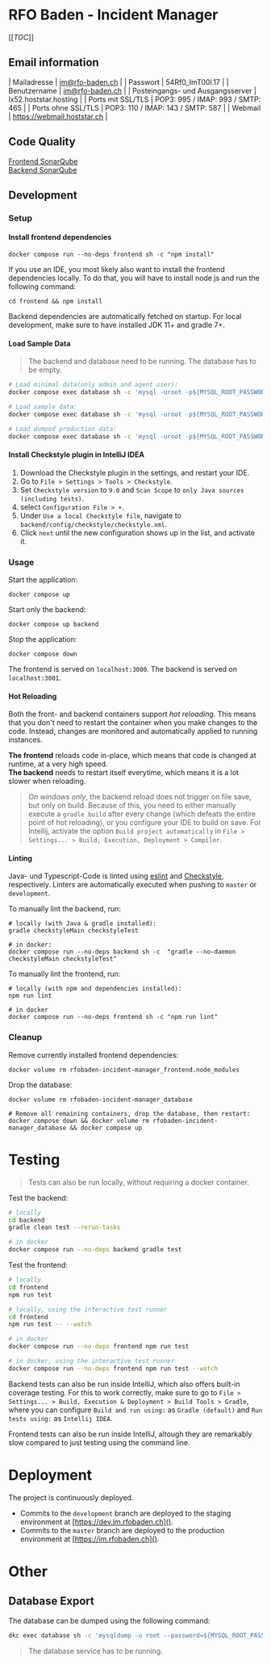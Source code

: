 # RFO Baden - Incident Manager

[[_TOC_]]

## Email information

| Mailadresse                       | im@rfo-baden.ch                   |
| Passwort                          | 54Rf0_ImT00l.17                   |
| Benutzername                      | im@rfo-baden.ch                   |
| Posteingangs- und Ausgangsserver  | lx52.hoststar.hosting             |
| Ports mit SSL/TLS                 | POP3: 995 / IMAP: 993 / SMTP: 465 |
| Ports ohne SSL/TLS                | POP3: 110 / IMAP: 143 / SMTP: 587 |
| Webmail                           | <https://webmail.hoststar.ch>     |

## Code Quality

[Frontend SonarQube](https://www.cs.technik.fhnw.ch/sonarqube/dashboard?id=rfobaden-incident-manager-frontend) <br>
[Backend SonarQube](https://www.cs.technik.fhnw.ch/sonarqube/dashboard?id=rfobaden-incident-manager-backend)

## Development

### Setup

#### Install frontend dependencies

```shell
docker compose run --no-deps frontend sh -c "npm install"
```

If you use an IDE, you most likely also want to install the frontend dependencies locally.
To do that, you will have to install node.js and run the following command:

```shell
cd frontend && npm install
```

Backend dependencies are automatically fetched on startup.
For local development, make sure to have installed JDK 11+ and gradle 7+.

#### Load Sample Data

> The backend and database need to be running. The database has to be empty.

```bash
# Load minimal data(only admin and agent user):
docker compose exec database sh -c 'mysql -uroot -p${MYSQL_ROOT_PASSWORD} ${MYSQL_DATABASE} < /data-minimal.sql'

# Load sample data:
docker compose exec database sh -c 'mysql -uroot -p${MYSQL_ROOT_PASSWORD} ${MYSQL_DATABASE} < /data-sample.sql'

# Load dumped production data:
docker compose exec database sh -c 'mysql -uroot -p${MYSQL_ROOT_PASSWORD} ${MYSQL_DATABASE} < /data-prod.sql'
```

#### Install Checkstyle plugin in IntelliJ IDEA

1. Download the Checkstyle plugin in the settings, and restart your IDE.
2. Go to `File > Settings > Tools > Checkstyle`.
3. Set `Checkstyle version` to `9.0` and `Scan Scope` to `only Java sources (including tests)`.
4. select `Configuration File > +`.
5. Under `Use a local Checkstyle file`, navigate to `backend/config/checkstyle/checkstyle.xml`.
6. Click `next` until the new configuration shows up in the list, and activate it.

### Usage

Start the application:

```shell
docker compose up
```

Start only the backend:

```shell
docker compose up backend
```

Stop the application:

```shell
docker compose down
```

The frontend is served on `localhost:3000`.
The backend is served on `localhost:3001`.

#### Hot Reloading

Both the front- and backend containers support _hot reloading_.
This means that you don't need to restart the container when you make changes to the code.
Instead, changes are monitored and automatically applied to running instances.

**The frontend** reloads code in-place, which means that code is changed at runtime, at a very high speed.  
**The backend** needs to restart itself everytime, which means it is a lot slower when reloading.

> _On windows only_, the backend reload does not trigger on file save, but only on build.
Because of this, you need to either manually execute a `gradle build` after every change
(which defeats the entire point of hot reloading), or you configure your IDE to build on save.
For Intellij, activate the option `Build project automatically`
in `File > Settings... > Build, Execution, Deployment > Compiler`.

#### Linting

Java- und Typescript-Code is linted using [eslint](https://eslint.org/)
and [Checkstyle](https://checkstyle.sourceforge.io/), respectively.
Linters are automatically executed when pushing to `master` or `development`.

To manually lint the backend, run:

```shell
# locally (with Java & gradle installed):
gradle checkstyleMain checkstyleTest

# in docker:
docker compose run --no-deps backend sh -c  "gradle --no-daemon checkstyleMain checkstyleTest"
```

To manually lint the frontend, run:

```shell
# locally (with npm and dependencies installed):
npm run lint

# in docker
docker compose run --no-deps frontend sh -c "npm run lint"
```

### Cleanup

Remove currently installed frontend dependencies:

```shell
docker volume rm rfobaden-incident-manager_frontend.node_modules
```

Drop the database:

```shell
docker volume rm rfobaden-incident-manager_database

# Remove all remaining containers, drop the database, then restart:
docker compose down && docker volume rm rfobaden-incident-manager_database && docker compose up
```

# Testing

> Tests can also be run locally, without requiring a docker container.

Test the backend:

```bash
# locally
cd backend
gradle clean test --rerun-tasks

# in docker
docker compose run --no-deps backend gradle test
```

Test the frontend:

```bash
# locally
cd frontend
npm run test

# locally, using the interactive test runner
cd frontend
npm run test -- --watch

# in docker
docker compose run --no-deps frontend npm run test

# in docker, using the interactive test runner
docker compose run --no-deps frontend npm run test --watch 
```

Backend tests can also be run inside IntelliJ, which also offers built-in coverage testing.
For this to work correctly, make sure to go to `File > Settings... > Build, Execution & Deployment > Build Tools > Gradle`,
where you can configure `Build and run using:` as `Gradle (default)` and `Run tests using:` as `Intellij IDEA`.

Frontend tests can also be run inside IntelliJ, altough they are remarkably slow compared to just testing using the command line.

# Deployment

The project is continuously deployed.

- Commits to the `development` branch are deployed to the staging environment at [https://dev.im.rfobaden.ch]().
- Commits to the `master` branch are deployed to the production environment at [https://im.rfobaden.ch]().

# Other

## Database Export

The database can be dumped using the following command:

```bash
dkc exec database sh -c 'mysqldump -u root --password=${MYSQL_ROOT_PASSWORD} ${MYSQL_DATABASE} --no-create-info --no-create-db'
```

> The database service has to be running.
